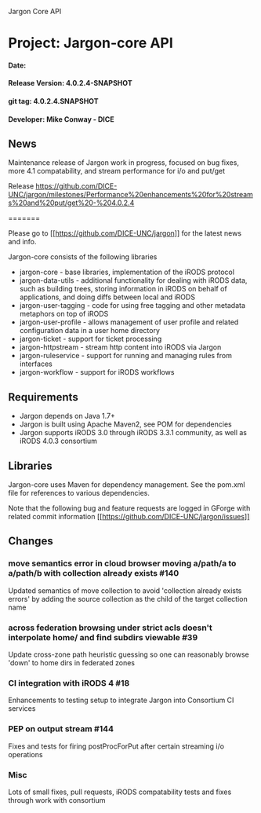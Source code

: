 
Jargon Core API


# Project: Jargon-core API
#### Date:
#### Release Version: 4.0.2.4-SNAPSHOT
#### git tag: 4.0.2.4.SNAPSHOT
#### Developer: Mike Conway - DICE

## News

Maintenance release of Jargon work in progress, focused on bug fixes, more 4.1 compatability, and stream performance for i/o and put/get

Release  https://github.com/DICE-UNC/jargon/milestones/Performance%20enhancements%20for%20streams%20and%20put/get%20-%204.0.2.4

=======

Please go to [[https://github.com/DICE-UNC/jargon]] for the latest news and info.

Jargon-core consists of the following libraries

* jargon-core - base libraries, implementation of the iRODS protocol
* jargon-data-utils - additional functionality for dealing with iRODS data, such as building trees, storing information in iRODS on behalf of applications, and doing diffs between local and iRODS
* jargon-user-tagging - code for using free tagging and other metadata metaphors on top of iRODS
* jargon-user-profile - allows management of user profile and related configuration data in a user home directory
* jargon-ticket - support for ticket processing
* jargon-httpstream - stream http content into iRODS via Jargon
* jargon-ruleservice - support for running and managing rules from interfaces
* jargon-workflow - support for iRODS workflows

## Requirements

* Jargon depends on Java 1.7+
* Jargon is built using Apache Maven2, see POM for dependencies
* Jargon supports iRODS 3.0 through iRODS 3.3.1 community, as well as iRODS 4.0.3 consortium

## Libraries

Jargon-core uses Maven for dependency management.  See the pom.xml file for references to various dependencies.

Note that the following bug and feature requests are logged in GForge with related commit information [[https://github.com/DICE-UNC/jargon/issues]]

## Changes

### move semantics error in cloud browser moving a/path/a to a/path/b with collection already exists #140

Updated semantics of move collection to avoid 'collection already exists errors' by adding the source collection as the child of the target collection name

###  across federation browsing under strict acls doesn't interpolate home/ and find subdirs viewable #39 

Update cross-zone path heuristic guessing so one can reasonably browse 'down' to home dirs in federated zones

###  CI integration with iRODS 4 #18 

Enhancements to testing setup to integrate Jargon into Consortium CI services

###  PEP on output stream #144 

Fixes and tests for firing postProcForPut after certain streaming i/o operations

### Misc

Lots of small fixes, pull requests, iRODS compatability tests and fixes through work with consortium
